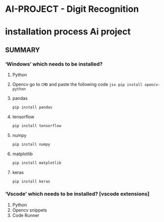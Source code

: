 # AI-PROJECT - Digit Recognition

# installation process Ai project

## SUMMARY

### ‘Windows’ which needs to be installed?

1.  Python
2.  Opencv
    go to `CMD` and paste the following code
        ```jsx
        pip install opencv-python
        ```
3.  pandas

    ```jsx
    pip install pandas
    ```

4.  tensorflow

    ```jsx
    pip install tensorflow
    ```

5.  numpy

    ```jsx
    pip install numpy
    ```

6.  matplotlib

    ```jsx
    pip install matplotlib
    ```

7.  keras

    ```jsx
    pip install keras
    ```

### ‘Vscode’ which needs to be installed? [vscode extensions]

1. Python
2. Opencv snippets
3. Code Runner
